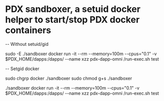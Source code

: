 # PDX sandboxer, a setuid docker helper to start/stop PDX docker containers

-- Without setuid/gid

sudo -E ./sandboxer docker run -it --rm --memory=100m --cpus="0.1" -v $PDX_HOME/dapps:/dapps/ --name xzz pdx-dapp-omni /run-exec.sh test

-- Setgid docker

sudo chgrp docker ./sandboxer
sudo chmod g+s ./sandboxer

./sandboxer docker run -it --rm --memory=100m --cpus="0.1" -v $PDX_HOME/dapps:/dapps/ --name xzz pdx-dapp-omni /run-exec.sh test

